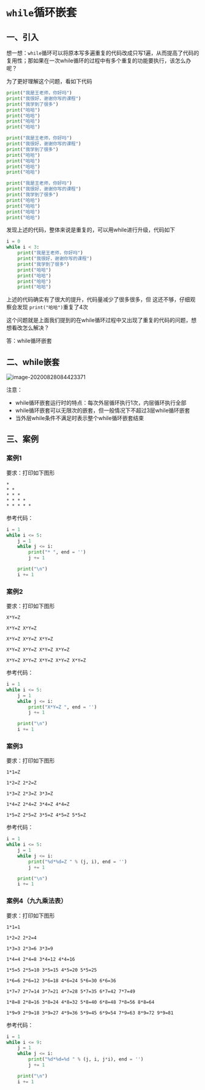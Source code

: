 # `while`循环嵌套


## 一、引入

想一想：`while`循环可以将原本写多遍重复的代码改成只写1遍，从而提高了代码的复用性；那如果在一次while循环的过程中有多个重复的功能要执行，该怎么办呢？

为了更好理解这个问题，看如下代码

```python
print("我是王老师，你好吗")
print("我很好，谢谢你写的课程")
print("我学到了很多")
print("哈哈")
print("哈哈")
print("哈哈")
print("哈哈")

print("我是王老师，你好吗")
print("我很好，谢谢你写的课程")
print("我学到了很多")
print("哈哈")
print("哈哈")
print("哈哈")
print("哈哈")

print("我是王老师，你好吗")
print("我很好，谢谢你写的课程")
print("我学到了很多")
print("哈哈")
print("哈哈")
print("哈哈")
print("哈哈")
```

发现上述的代码，整体来说是重复的，可以用while进行升级，代码如下

```python
i = 0
while i < 3:
    print("我是王老师，你好吗")
    print("我很好，谢谢你写的课程")
    print("我学到了很多")
    print("哈哈")
    print("哈哈")
    print("哈哈")
    print("哈哈")
```

上述的代码确实有了很大的提升，代码量减少了很多很多，但 这还不够，仔细观察会发现 `print("哈哈")`重复了4次

这个问题就是上面我们提到的在while循环过程中又出现了重复的代码的问题，想想看改怎么解决？

答：while循环嵌套



## 二、while嵌套

![image-20200828084423371](https://cdn.itprojects.cn/04book/0002.book.img/2020-python38/pg4f7.png)

注意：

* while循环嵌套运行时的特点：每次外层循环执行1次，内层循环执行全部
* while循环嵌套可以无限次的嵌套，但一般情况下不超过3层while循环嵌套
* 当外层while条件不满足时表示整个while循环嵌套结束



## 三、案例

### 案例1

要求：打印如下图形

```
*
* *
* * *
* * * *
* * * * *
```

参考代码：

```python
i = 1
while i <= 5:
	j = 1
	while j <= i:
		print("* ", end = '')
		j += 1

	print("\n")
	i += 1
```



### 案例2

要求：打印如下图形

```
X*Y=Z

X*Y=Z X*Y=Z

X*Y=Z X*Y=Z X*Y=Z

X*Y=Z X*Y=Z X*Y=Z X*Y=Z

X*Y=Z X*Y=Z X*Y=Z X*Y=Z X*Y=Z
```

参考代码：

```python
i = 1
while i <= 5:
	j = 1
	while j <= i:
		print("X*Y=Z ", end = '')
		j += 1

	print("\n")
	i += 1
```



### 案例3

要求：打印如下图形

```
1*1=Z

1*2=Z 2*2=Z

1*3=Z 2*3=Z 3*3=Z

1*4=Z 2*4=Z 3*4=Z 4*4=Z

1*5=Z 2*5=Z 3*5=Z 4*5=Z 5*5=Z
```

参考代码：

```python
i = 1
while i <= 5:
	j = 1
	while j <= i:
		print("%d*%d=Z " % (j, i), end = '')
		j += 1

	print("\n")
	i += 1
```



### 案例4（九九乘法表）

要求：打印如下图形

```
1*1=1

1*2=2 2*2=4

1*3=3 2*3=6 3*3=9

1*4=4 2*4=8 3*4=12 4*4=16

1*5=5 2*5=10 3*5=15 4*5=20 5*5=25

1*6=6 2*6=12 3*6=18 4*6=24 5*6=30 6*6=36

1*7=7 2*7=14 3*7=21 4*7=28 5*7=35 6*7=42 7*7=49

1*8=8 2*8=16 3*8=24 4*8=32 5*8=40 6*8=48 7*8=56 8*8=64

1*9=9 2*9=18 3*9=27 4*9=36 5*9=45 6*9=54 7*9=63 8*9=72 9*9=81
```

参考代码：

```python
i = 1
while i <= 9:
	j = 1
	while j <= i:
		print("%d*%d=%d " % (j, i, j*i), end = '')
		j += 1

	print("\n")
	i += 1
```

